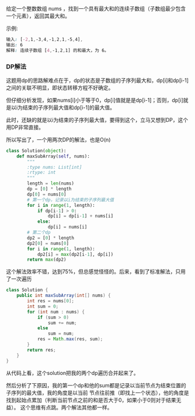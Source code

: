 给定一个整数数组 nums ，找到一个具有最大和的连续子数组（子数组最少包含一个元素），返回其最大和。

示例:
```css
输入: [-2,1,-3,4,-1,2,1,-5,4],
输出: 6
解释: 连续子数组 [4,-1,2,1] 的和最大，为 6。
```

### DP解法
这题用dp的思路解难点在于，dp的状态是子数组的子序列最大和，dp[i]和dp[i-1]之间的关联不明显，即状态转移方程不好确定。

但仔细分析发现，如果nums[i]小于等于0，dp[i]值就是是dp[i-1]；否则，dp[i]就是以i为结束的子序列最大值和dp[i-1]的最大值。

此时，还缺的就是以i为结束的子序列最大值，要得到这个，立马又想到DP，这个用DP非常直接。

所以写出了，一个用两次DP的解法，也是O(n)
```python
class Solution(object):
    def maxSubArray(self, nums):
        """
        :type nums: List[int]
        :rtype: int
        """
        length = len(nums)
        dp = [0] * length
        dp[0] = nums[0]
        # 第一个dp，记录以i为结束的子序列最大值
        for i in range(1, length):
            if dp[i-1] > 0:
                dp[i] = dp[i-1] + nums[i]
            else:
                dp[i] = nums[i]
        # 第二个dp
        dp2 = [0] * length
        dp2[0] = nums[0]
        for i in range(1, length):
            dp2[i] = max(dp2[i-1], dp[i])
        return max(dp2)
```

这个解法效率不错，达到75%，但总感觉怪怪的。后来，看到了标准解法，只用了一次遍历
```java
class Solution {
    public int maxSubArray(int[] nums) {
        int res = nums[0];
        int sum = 0;
        for (int num : nums) {
            if (sum > 0)
                sum += num;
            else
                sum = num;
            res = Math.max(res, sum);
        }
        return res;
    }
}
```

从代码上看，这个solution把我的两个dp遍历合并起来了。

然后分析了下原因，我的第一个dp和他的sum都是记录以当前节点为结束位置的子序列的最大值，我的角度是以当前
节点往前推（即找上一个状态），他的角度是找到起始点累加（判断当前节点之前的和是否大于0，如果小于0则对于结果无益）。
这个思维有点跳。两个解法其他都一样。



